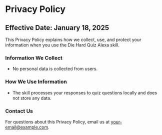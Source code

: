 # Privacy Policy
## Effective Date: January 18, 2025

This Privacy Policy explains how we collect, use, and protect your information when you use the Die Hard Quiz Alexa skill.

### Information We Collect
- No personal data is collected from users.

### How We Use Information
- The skill processes your responses to quiz questions locally and does not store any data.

### Contact Us
For questions about this Privacy Policy, email us at your-email@example.com.
